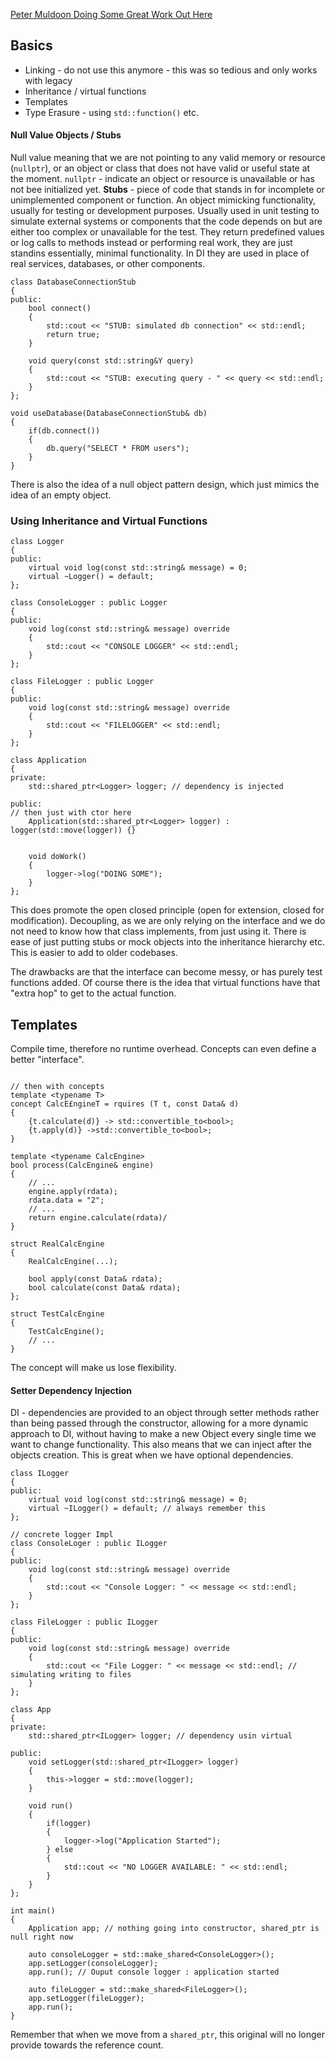 [Peter Muldoon Doing Some Great Work Out Here](https://www.youtube.com/watch?v=kCYo2gJ3Y38&t=1384s)


## Basics
- Linking - do not use this anymore - this was so tedious and only works with legacy
- Inheritance / virtual functions
- Templates
- Type Erasure - using `std::function()` etc.


#### Null Value Objects / Stubs
Null value meaning that we are not pointing to any valid memory or resource (`nullptr`), or an object or class that does not have valid or useful state at the moment. 
`nullptr` - indicate an object or resource is unavailable or has not bee initialized yet. 
**Stubs** - piece of code that stands in for incomplete or unimplemented component or function. An object mimicking functionality, usually for testing or development purposes. 
Usually used in unit testing to simulate external systems or components that the code depends on but are either too complex or unavailable for the test. They return predefined values or log calls to methods instead or performing real work, they are just standins essentially, minimal functionality. 
In DI they are used in place of real services, databases, or other components. 
```
class DatabaseConnectionStub
{ 
public: 
	bool connect() 
	{ 
		std::cout << "STUB: simulated db connection" << std::endl;
		return true;
	}

	void query(const std::string&Y query)
	{ 
		std::cout << "STUB: executing query - " << query << std::endl;
	}
};

void useDatabase(DatabaseConnectionStub& db)
{ 
	if(db.connect())
	{ 
		db.query("SELECT * FROM users");
	}
}
```

There is also the idea of a null object pattern design, which just mimics the idea of an empty object. 

### Using Inheritance and Virtual Functions
```
class Logger
{ 
public:
	virtual void log(const std::string& message) = 0;
	virtual ~Logger() = default;
};

class ConsoleLogger : public Logger 
{ 
public: 
	void log(const std::string& message) override
	{ 
		std::cout << "CONSOLE LOGGER" << std::endl;
	}
};

class FileLogger : public Logger
{ 
public: 
	void log(const std::string& message) override
	{ 
		std::cout << "FILELOGGER" << std::endl;
	}
};

class Application
{ 
private: 
	std::shared_ptr<Logger> logger; // dependency is injected 

public: 
// then just with ctor here
	Application(std::shared_ptr<Logger> logger) : logger(std::move(logger)) {}


	void doWork()
	{ 
		logger->log("DOING SOME");
	}
};
```

This does promote the open closed principle (open for extension, closed for modification). 
Decoupling, as we are only relying on the interface and we do not need to know how that class implements, from just using it. 
There is ease of just putting stubs or mock objects into the inheritance hierarchy etc. 
This is easier to add to older codebases. 

The drawbacks are that the interface can become messy, or has purely test functions added. 
Of course there is the idea that virtual functions have that "extra hop" to get to the actual function. 

## Templates
Compile time, therefore no runtime overhead. Concepts can even define a better "interface". 
```

// then with concepts
template <typename T> 
concept CalcE£ngineT = rquires (T t, const Data& d)
{ 
	{t.calculate(d)} -> std::convertible_to<bool>;
	{t.apply(d)} ->std::convertible_to<bool>;
}

template <typename CalcEngine> 
bool process(CalcEngine& engine)
{ 
	// ...
	engine.apply(rdata);
	rdata.data = "2";
	// ...
	return engine.calculate(rdata)/ 
}

struct RealCalcEngine
{ 
	RealCalcEngine(...);

	bool apply(const Data& rdata);
	bool calculate(const Data& rdata);
};

struct TestCalcEngine
{ 
	TestCalcEngine();
	// ...
}
```
The concept will make us lose flexibility. 

#### Setter Dependency Injection
DI - dependencies are provided to an object through setter methods rather than being passed through the constructor, allowing for a more dynamic approach to DI, without having to make a new Object every single time we want to change functionality. 
This also means that we can inject after the objects creation. 
This is great when we have optional dependencies. 

```
class ILogger
{ 
public: 
	virtual void log(const std::string& message) = 0;
	virtual ~ILogger() = default; // always remember this
};

// concrete logger Impl
class ConsoleLoger : public ILogger
{ 
public: 
	void log(const std::string& message) override
	{ 
		std::cout << "Console Logger: " << message << std::endl;
	}
};

class FileLogger : public ILogger
{ 
public: 
	void log(const std::string& message) override
	{ 
		std::cout << "File Logger: " << message << std::endl; // simulating writing to files
	}
};

class App
{ 
private: 
	std::shared_ptr<ILogger> logger; // dependency usin virtual
	
public: 
	void setLogger(std::shared_ptr<ILogger> logger)
	{ 
		this->logger = std::move(logger);
	}

	void run()
	{ 
		if(logger)
		{ 
			logger->log("Application Started");
		} else 
		{ 
			std::cout << "NO LOGGER AVAILABLE: " << std::endl;
		} 	
	}
};

int main() 
{ 
	Application app; // nothing going into constructor, shared_ptr is null right now
	
	auto consoleLogger = std::make_shared<ConsoleLogger>();
	app.setLogger(consoleLogger);
	app.run(); // Ouput console logger : application started

	auto fileLogger = std::make_shared<FileLogger>();
	app.setLogger(fileLogger);
	app.run(); 
}
```
Remember that when we move from a `shared_ptr`, this original will no longer provide towards the reference count. 

